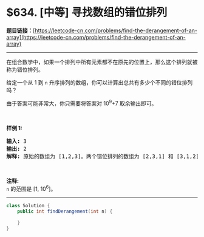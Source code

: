 # $634. [中等] 寻找数组的错位排列

**题目链接：**[https://leetcode-cn.com/problems/find-the-derangement-of-an-array](https://leetcode-cn.com/problems/find-the-derangement-of-an-array)

---

<div class="content__1Y2H">
 <div class="notranslate">
  <p>在组合数学中，如果一个排列中所有元素都不在原先的位置上，那么这个排列就被称为错位排列。</p> 
  <p>给定一个从&nbsp;1 到 <code>n</code>&nbsp;升序排列的数组，你可以计算出总共有多少个不同的错位排列吗？</p> 
  <p>由于答案可能非常大，你只需要将答案对 10<sup>9</sup>+7 取余输出即可。</p> 
  <p>&nbsp;</p> 
  <p><strong>样例 1:</strong></p> 
  <pre class="language-text"><strong>输入:</strong> 3
<strong>输出:</strong> 2
<strong>解释:</strong> 原始的数组为 [1,2,3]。两个错位排列的数组为 [2,3,1] 和 [3,1,2]。
</pre> 
  <p>&nbsp;</p> 
  <p><strong>注释:</strong><br> <code>n</code> 的范围是 [1, 10<sup>6</sup>]。</p> 
 </div>
</div>

---

```java
class Solution {
    public int findDerangement(int n) {
        
    }
}
```
